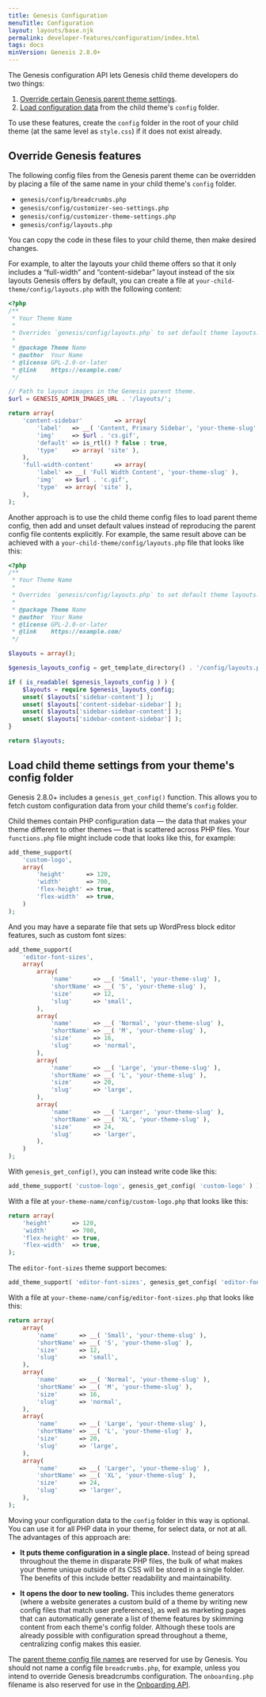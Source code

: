```yaml
---
title: Genesis Configuration
menuTitle: Configuration
layout: layouts/base.njk
permalink: developer-features/configuration/index.html
tags: docs
minVersion: Genesis 2.8.0+
---
```


The Genesis configuration API lets Genesis child theme developers do two&nbsp;things:

1. [Override certain Genesis parent theme settings](#override-genesis-features).
2. [Load configuration data](#load-child-theme-settings-from-your-theme's-config-folder) from the child theme's `config` folder.

<p class="notice-small">
To use these features, create the <code>config</code> folder in the root of your child theme (at the same level as <code>style.css</code>) if it does not exist already.
</p>

## Override Genesis features

The following config files from the Genesis parent theme can be overridden by placing a file of the same name in your child theme's `config` folder.

- `genesis/config/breadcrumbs.php`
- `genesis/config/customizer-seo-settings.php`
- `genesis/config/customizer-theme-settings.php`
- `genesis/config/layouts.php`

You can copy the code in these files to your child theme, then make desired changes.

For example, to alter the layouts your child theme offers so that it only includes a “full-width” and “content-sidebar” layout instead of the six layouts Genesis offers by default, you can create a file at `your-child-theme/config/layouts.php` with the following content:

```php
<?php
/**
 * Your Theme Name
 *
 * Overrides `genesis/config/layouts.php` to set default theme layouts.
 *
 * @package Theme Name
 * @author  Your Name
 * @license GPL-2.0-or-later
 * @link    https://example.com/
 */

// Path to layout images in the Genesis parent theme.
$url = GENESIS_ADMIN_IMAGES_URL . '/layouts/';

return array(
	'content-sidebar'         => array(
		'label'   => __( 'Content, Primary Sidebar', 'your-theme-slug' ),
		'img'     => $url . 'cs.gif',
		'default' => is_rtl() ? false : true,
		'type'    => array( 'site' ),
	),
	'full-width-content'      => array(
		'label' => __( 'Full Width Content', 'your-theme-slug' ),
		'img'   => $url . 'c.gif',
		'type'  => array( 'site' ),
	),
);
```

Another approach is to use the child theme config files to load parent theme config, then add and unset default values instead of reproducing the parent config file contents explicitly. For example, the same result above can be achieved with a `your-child-theme/config/layouts.php` file that looks like this:

```php
<?php
/**
 * Your Theme Name
 *
 * Overrides `genesis/config/layouts.php` to set default theme layouts.
 *
 * @package Theme Name
 * @author  Your Name
 * @license GPL-2.0-or-later
 * @link    https://example.com/
 */

$layouts = array();

$genesis_layouts_config = get_template_directory() . '/config/layouts.php';

if ( is_readable( $genesis_layouts_config ) ) {
	$layouts = require $genesis_layouts_config;
	unset( $layouts['sidebar-content'] );
	unset( $layouts['content-sidebar-sidebar'] );
	unset( $layouts['sidebar-sidebar-content'] );
	unset( $layouts['sidebar-content-sidebar'] );
}

return $layouts;
```

## Load child theme settings from your theme's config folder

Genesis 2.8.0+ includes a `genesis_get_config()` function. This allows you to fetch custom configuration data from your child theme's `config` folder.

Child themes contain PHP configuration data — the data that makes your theme different to other themes — that is scattered across PHP files. Your `functions.php` file might include code that looks like this, for example:

```php
add_theme_support(
	'custom-logo',
	array(
		'height'      => 120,
		'width'       => 700,
		'flex-height' => true,
		'flex-width'  => true,
	)
);
```

And you may have a separate file that sets up WordPress block editor features, such as custom font sizes:

```php
add_theme_support(
	'editor-font-sizes',
	array(
		array(
			'name'      => __( 'Small', 'your-theme-slug' ),
			'shortName' => __( 'S', 'your-theme-slug' ),
			'size'      => 12,
			'slug'      => 'small',
		),
		array(
			'name'      => __( 'Normal', 'your-theme-slug' ),
			'shortName' => __( 'M', 'your-theme-slug' ),
			'size'      => 16,
			'slug'      => 'normal',
		),
		array(
			'name'      => __( 'Large', 'your-theme-slug' ),
			'shortName' => __( 'L', 'your-theme-slug' ),
			'size'      => 20,
			'slug'      => 'large',
		),
		array(
			'name'      => __( 'Larger', 'your-theme-slug' ),
			'shortName' => __( 'XL', 'your-theme-slug' ),
			'size'      => 24,
			'slug'      => 'larger',
		),
	)
);
```

With `genesis_get_config()`, you can instead write code like this:

```php
add_theme_support( 'custom-logo', genesis_get_config( 'custom-logo' ) );
```

With a file at `your-theme-name/config/custom-logo.php` that looks like this:

```php
return array(
	'height'      => 120,
	'width'       => 700,
	'flex-height' => true,
	'flex-width'  => true,
);
```

The `editor-font-sizes` theme support becomes:

```php
add_theme_support( 'editor-font-sizes', genesis_get_config( 'editor-font-sizes' ) );
```

With a file at `your-theme-name/config/editor-font-sizes.php` that looks like this:

```php
return array(
	array(
		'name'      => __( 'Small', 'your-theme-slug' ),
		'shortName' => __( 'S', 'your-theme-slug' ),
		'size'      => 12,
		'slug'      => 'small',
	),
	array(
		'name'      => __( 'Normal', 'your-theme-slug' ),
		'shortName' => __( 'M', 'your-theme-slug' ),
		'size'      => 16,
		'slug'      => 'normal',
	),
	array(
		'name'      => __( 'Large', 'your-theme-slug' ),
		'shortName' => __( 'L', 'your-theme-slug' ),
		'size'      => 20,
		'slug'      => 'large',
	),
	array(
		'name'      => __( 'Larger', 'your-theme-slug' ),
		'shortName' => __( 'XL', 'your-theme-slug' ),
		'size'      => 24,
		'slug'      => 'larger',
	),
);
```

Moving your configuration data to the `config` folder in this way is optional. You can use it for all PHP data in your theme, for select data, or not at all. The advantages of this approach are:

- **It puts theme configuration in a single place.** Instead of being spread throughout the theme in disparate PHP files, the bulk of what makes your theme unique outside of its CSS will be stored in a single folder. The benefits of this include better readability and maintainability.

- **It opens the door to new tooling.** This includes theme generators (where a website generates a custom build of a theme by writing new config files that match user preferences), as well as marketing pages that can automatically generate a list of theme features by skimming content from each theme's config folder. Although these tools are already possible with configuration spread throughout a theme, centralizing config makes this easier.

<p class="notice-small">
The <a href="#override-genesis-features">parent theme config file names</a> are reserved for use by Genesis. You should not name a config file <code>breadcrumbs.php</code>, for example, unless you intend to override Genesis breadcrumbs configuration. The <code>onboarding.php</code> filename is also reserved for use in the <a href="{{ '/developer-features/onboarding/' | url }}">Onboarding API</a>.
</p>
